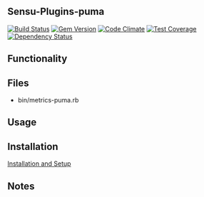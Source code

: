 ## Sensu-Plugins-puma

[ ![Build Status](https://travis-ci.org/sensu-plugins/sensu-plugins-puma.svg?branch=master)](https://travis-ci.org/sensu-plugins/sensu-plugins-puma)
[![Gem Version](https://badge.fury.io/rb/sensu-plugins-puma.svg)](http://badge.fury.io/rb/sensu-plugins-puma)
[![Code Climate](https://codeclimate.com/github/sensu-plugins/sensu-plugins-puma/badges/gpa.svg)](https://codeclimate.com/github/sensu-plugins/sensu-plugins-puma)
[![Test Coverage](https://codeclimate.com/github/sensu-plugins/sensu-plugins-puma/badges/coverage.svg)](https://codeclimate.com/github/sensu-plugins/sensu-plugins-puma)
[![Dependency Status](https://gemnasium.com/sensu-plugins/sensu-plugins-puma.svg)](https://gemnasium.com/sensu-plugins/sensu-plugins-puma)

## Functionality

## Files
 * bin/metrics-puma.rb

## Usage

## Installation

[Installation and Setup](http://sensu-plugins.io/docs/installation_instructions.html)

## Notes
